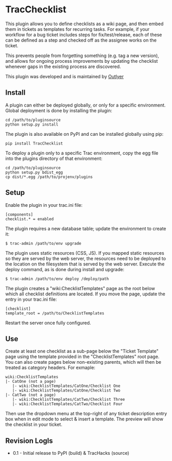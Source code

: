 # TracChecklist

This plugin allows you to define checklists as a wiki page, and then embed
them in tickets as templates for recurring tasks. For example, if your workflow
for a bug ticket includes steps for fix/test/release, each of these can be defined
as a step and checked off as the assignee works on the ticket.

This prevents people from forgetting something (e.g. tag a new version), and
allows for ongoing process improvements by updating the checklist whenever gaps
in the existing process are discovered.

This plugin was developed and is maintained by [Outlyer](https://outlyer.space)


## Install

 A plugin can either be deployed globally, or only for a specific environment.
 Global deployment is done by installing the plugin:

    cd /path/to/pluginsource
    python setup.py install

The plugin is also available on PyPI and can be installed globally using pip:

    pip install TracChecklist

To deploy a plugin only to a specific Trac environment, copy the egg file into
the plugins directory of that environment:

    cd /path/to/pluginsource
    python setup.py bdist_egg
    cp dist/*.egg /path/to/projenv/plugins


## Setup

Enable the plugin in your trac.ini file:

    [components]
    checklist.* = enabled

The plugin requires a new database table; update the environment to create it:

    $ trac-admin /path/to/env upgrade

The plugin uses static resources (CSS, JS).  If you mapped static resources so
they are served by the web server, the resources need to be deployed to the
location on the filesystem that is served by the web server. Execute the deploy
command, as is done during install and upgrade:

	$ trac-admin /path/to/env deploy /deploy/path

The plugin creates a "wiki:ChecklistTemplates" page as the root below which all
checklist definitions are located. If you move the page, update the entry in your
trac.ini file:

    [checklist]
    template_root = /path/to/ChecklistTemplates

 Restart the server once fully configured.


 ## Use

Create at least one checklist as a sub-page below the "Ticket Template" page
using the template provided in the "ChecklistTemplates" root page. You can also
create pages below non-existing parents, which will then be treated as category
headers. For exmaple:

    wiki:ChecklistTemplates
    |- CatOne (not a page)
	   |- wiki:ChecklistTemplates/CatOne/Checklist One
	   |- wiki:ChecklistTemplates/CatOne/Checklist Two
    |- CatTwo (not a page)
	   |- wiki:ChecklistTemplates/CatTwo/Checklist Three
	   |- wiki:ChecklistTemplates/CatTwo/Checklist Four

Then use the dropdown menu at the top-right of any ticket description entry
box when in edit mode to select & insert a template. The preview will show the
checklist in your ticket.


## Revision Logls

* 0.1 - Initial release to PyPI (build) & TracHacks (source)
